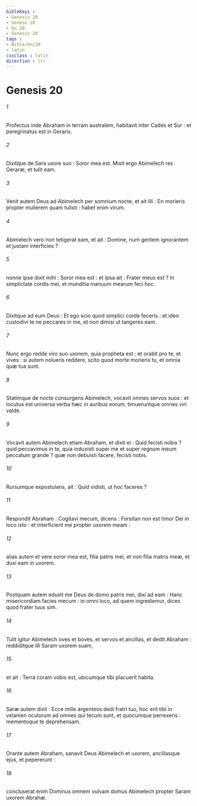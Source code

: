```yaml
---
bibleKeys : 
- Genesis 20
- Genèse 20
- Gn 20
- Genesis 20
tags : 
- Bible/Gn/20
- latin
cssclass : latin
direction : ltr
---
```


# Genesis 20

###### 1
Profectus inde Abraham in terram australem, habitavit inter Cades et Sur : et peregrinatus est in Geraris.
###### 2
Dixitque de Sara uxore suo : Soror mea est. Misit ergo Abimelech rex Geraræ, et tulit eam.
###### 3
Venit autem Deus ad Abimelech per somnium nocte, et ait illi : En morieris propter mulierem quam tulisti : habet enim virum.
###### 4
Abimelech vero non tetigerat eam, et ait : Domine, num gentem ignorantem et justam interficies ?
###### 5
nonne ipse dixit mihi : Soror mea est : et ipsa ait : Frater meus est ? In simplictate cordis mei, et munditia manuum mearum feci hoc.
###### 6
Dixitque ad eum Deus : Et ego scio quod simplici corde feceris : et ideo custodivi te ne peccares in me, et non dimisi ut tangeres eam.
###### 7
Nunc ergo redde viro suo uxorem, quia propheta est : et orabit pro te, et vives : si autem nolueris reddere, scito quod morte morieris tu, et omnia quæ tua sunt.
###### 8
Statimque de nocte consurgens Abimelech, vocavit omnes servos suos : et locutus est universa verba hæc in auribus eorum, timueruntque omnes viri valde.
###### 9
Vocavit autem Abimelech etiam Abraham, et dixit ei : Quid fecisti nobis ? quid peccavimus in te, quia induxisti super me et super regnum meum peccatum grande ? quæ non debuisti facere, fecisti nobis.
###### 10
Rursumque expostulans, ait : Quid vidisti, ut hoc faceres ?
###### 11
Respondit Abraham : Cogitavi mecum, dicens : Forsitan non est timor Dei in loco isto : et interficient me propter uxorem meam :
###### 12
alias autem et vere soror mea est, filia patris mei, et non filia matris meæ, et duxi eam in uxorem.
###### 13
Postquam autem eduxit me Deus de domo patris mei, dixi ad eam : Hanc misericordiam facies mecum : in omni loco, ad quem ingrediemur, dices quod frater tuus sim.
###### 14
Tulit igitur Abimelech oves et boves, et servos et ancillas, et dedit Abraham : reddiditque illi Saram uxorem suam,
###### 15
et ait : Terra coram vobis est, ubicumque tibi placuerit habita.
###### 16
Saræ autem dixit : Ecce mille argenteos dedi fratri tuo, hoc erit tibi in velamen oculorum ad omnes qui tecum sunt, et quocumque perrexeris : mementoque te deprehensam.
###### 17
Orante autem Abraham, sanavit Deus Abimelech et uxorem, ancillasque ejus, et pepererunt :
###### 18
concluserat enim Dominus omnem vulvam domus Abimelech propter Saram uxorem Abrahæ.

